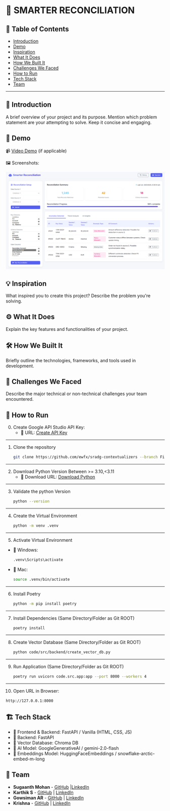 # 🚀 SMARTER RECONCILIATION

## 📌 Table of Contents
- [Introduction](#introduction)
- [Demo](#demo)
- [Inspiration](#inspiration)
- [What It Does](#what-it-does)
- [How We Built It](#how-we-built-it)
- [Challenges We Faced](#challenges-we-faced)
- [How to Run](#how-to-run)
- [Tech Stack](#tech-stack)
- [Team](#team)

---

## 🎯 Introduction
A brief overview of your project and its purpose. Mention which problem statement are your attempting to solve. Keep it concise and engaging.

## 🎥 Demo
📹 [Video Demo](./artifacts/demo/Video.mp4) (if applicable)  

🖼️ Screenshots:

![Screenshot 1](./artifacts/arch/UI.png)

## 💡 Inspiration
What inspired you to create this project? Describe the problem you're solving.

## ⚙️ What It Does
Explain the key features and functionalities of your project.

## 🛠️ How We Built It
Briefly outline the technologies, frameworks, and tools used in development.

## 🚧 Challenges We Faced
Describe the major technical or non-technical challenges your team encountered.

## 🏃 How to Run
0. Create Google API Studio API Key:
   - 🔹 URL: [Create API Key](https://aistudio.google.com/apikey?pli=1)
---
1. Clone the repository  
   ```sh
   git clone https://github.com/ewfx/sradg-contextualizers --branch FinalRelease .
   ```
---
2. Download Python Version Between >= 3.10,<3.11 
   - 🔹 Download URL: [Download Python](https://www.python.org/downloads/)
---
3. Validate the python Version
   ```sh
   python --version
   ```
---
4. Create the Virtual Environment   
   ```sh
   python -m venv .venv 
   ```
---
5. Activate Virtual Environment
- 🔹 Windows:
   ```sh
   .venv\Scripts\activate
   ```

- 🔹 Mac:
   ```sh
   source .venv/bin/activate
   ```
---
6. Install Poetry
   ```sh
   python -m pip install poetry
   ```
---
7. Install Dependencies (Same Directory/Folder as Git ROOT)
   ```sh
   poetry install 
   ```
---
8. Create Vector Database (Same Directory/Folder as Git ROOT)   
   ```sh
   python code/src/backend/create_vector_db.py
   ```
---
9. Run Application (Same Directory/Folder as Git ROOT)   
   ```sh
   poetry run uvicorn code.src.app:app --port 8000 --workers 4
   ```
---
10. Open URL in Browser:
   ```sh
   http://127.0.0.1:8000
   ```



## 🏗️ Tech Stack
- 🔹 Frontend & Backend: FastAPI / Vanilla (HTML, CSS, JS)
- 🔹 Backend: FastAPI
- 🔹 Vector Database: Chroma DB
- 🔹 AI Model: GoogleGenerativeAI / gemini-2.0-flash
- 🔹 Embeddings Model: HuggingFaceEmbeddings / snowflake-arctic-embed-m-long

## 👥 Team
- **Sugaanth Mohan** - [GitHub](https://github.com/SugaanthMohan) |[LinkedIn](#) 
- **Karthik S** - [GitHub](https://github.com/karthiksenthil2803) | [LinkedIn](#)
- **Gowsiman AR** - [GitHub](https://github.com/gowsiman) | [LinkedIn](#)
- **Krishna** - [GitHub](https://github.com/rtanavprasad) | [LinkedIn](#)